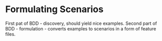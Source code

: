 # Formulating Scenarios

First pat of BDD - discovery, should yield nice examples. Second part of BDD - formulation - converts examples to scenarios in a form of feature files.